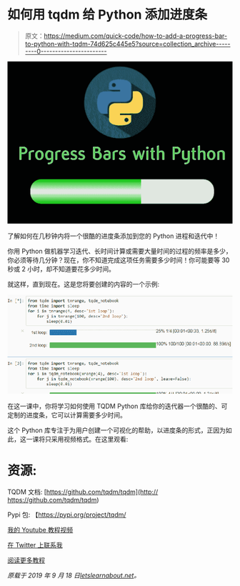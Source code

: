 # 如何用 tqdm 给 Python 添加进度条

> 原文：<https://medium.com/quick-code/how-to-add-a-progress-bar-to-python-with-tqdm-74d625c445e5?source=collection_archive---------0----------------------->

![](img/d1fcc783c8ee95fa29b46dd7c8febf78.png)

了解如何在几秒钟内将一个很酷的进度条添加到您的 Python 进程和迭代中！

你用 Python 做机器学习迭代、长时间计算或需要大量时间的过程的频率是多少，你必须等待几分钟？现在，你不知道完成这项任务需要多少时间！你可能要等 30 秒或 2 小时，却不知道要花多少时间。

就这样，直到现在。这是您将要创建的内容的一个示例:

![](img/d9d2647b8098f504413d1b4290ce17ba.png)

在这一课中，你将学习如何使用 TQDM Python 库给你的迭代器一个很酷的、可定制的进度条，它可以计算需要多少时间。

这个 Python 库专注于为用户创建一个可视化的帮助，以进度条的形式，正因为如此，这一课将只采用视频格式。在这里观看:

# 资源:

TQDM 文档:
[https://github.com/tqdm/tqdm](http:// https://github.com/tqdm/tqdm)

Pypi 包:
【https://pypi.org/project/tqdm/ 

[我的 Youtube 教程视频](https://www.youtube.com/channel/UC9OLm6YFRzr4yjlw4xNWYvg?sub_confirmation=1)

[在 Twitter 上联系我](https://twitter.com/DavidMM1707)

[阅读更多教程](https://letslearnabout.net/category/tutorial/)

*原载于 2019 年 9 月 18 日*[*letslearnabout.net*](https://letslearnabout.net/python/how-to-add-a-progress-bar-to-python-with-tqdm/)*。*